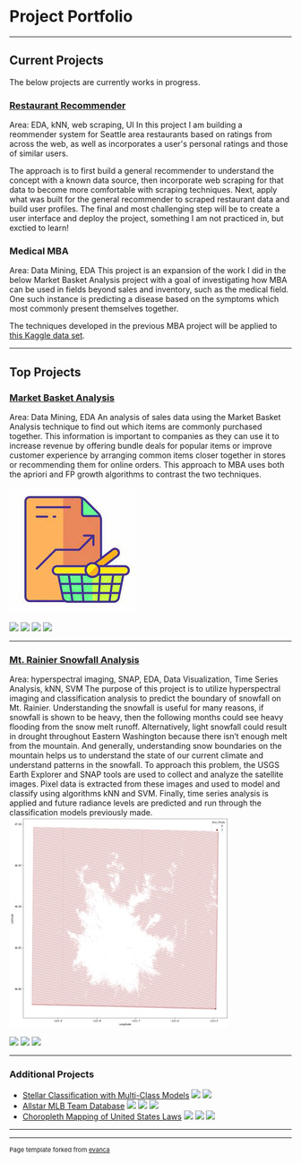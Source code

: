 # Project Portfolio

---
## Current Projects

The below projects are currently works in progress.

### [Restaurant Recommender](https://github.com/arielharris/recommender)
Area: EDA, kNN, web scraping, UI
In this project I am building a reommender system for Seattle area restaurants based on ratings from across the web, as well as incorporates a user's personal ratings and those of similar users. 

The approach is to first build a general recommender to understand the concept with a known data source, then incorporate web scraping for that data to become more comfortable with scraping techniques. Next, apply what was built for the general recommender to scraped restaurant data and build user profiles. The final and most challenging step will be to create a user interface and deploy the project, something I am not practiced in, but exctied to learn!

<!--img src=""/-->

### Medical MBA
Area: Data Mining, EDA
This project is an expansion of the work I did in the below Market Basket Analysis project with a goal of investigating how MBA can be used in fields beyond sales and inventory, such as the medical field. One such instance is predicting a disease based on the symptoms which most commonly present themselves together. 

The techniques developed in the previous MBA project will be applied to [this Kaggle data set](https://www.kaggle.com/datasets/choongqianzheng/disease-and-symptoms-dataset?select=DiseaseAndSymptoms.csv).

---
## Top Projects 

### [Market Basket Analysis](https://github.com/arielharris/MBA)
Area: Data Mining, EDA
An analysis of sales data using the Market Basket Analysis technique to find out which items are commonly purchased together. This information is important to companies as they can use it to increase revenue by offering bundle deals for popular items or improve customer experience by arranging common items closer together in stores or recommending them for online orders. This approach to MBA uses both the apriori and FP growth algorithms to contrast the two techniques. 

<img src="images/market1.jpg?raw=true"/>

[![](https://img.shields.io/badge/Python-black?logo=Python&logoColor=white)](#) [![](https://img.shields.io/badge/Jupyter-black?logo=Jupyter&logoColor=white)](#) [![](https://img.shields.io/badge/mlxtend-black?logo=mlxtend&logoColor=white)](#) [![](https://img.shields.io/badge/pandas-black?logo=pandas&logoColor=white)](#)


---
### [Mt. Rainier Snowfall Analysis](https://github.com/arielharris/mt_rainier/tree/main)
Area: hyperspectral imaging, SNAP, EDA, Data Visualization, Time Series Analysis, kNN, SVM
The purpose of this project is to utilize hyperspectral imaging and classification analysis to predict the boundary of snowfall on Mt. Rainier. Understanding the snowfall is useful for many reasons, if snowfall is shown to be heavy, then the following months could see heavy flooding from the snow melt runoff. Alternatively, light snowfall could result in drought throughout Eastern Washington because there isn’t enough melt from the mountain. And generally, understanding snow boundaries on the mountain helps us to understand the state of our current climate and understand patterns in the snowfall. To approach this problem, the USGS Earth Explorer and SNAP tools are used to collect and analyze the satellite images. Pixel data is extracted from these images and used to model and classify using algorithms kNN and SVM. Finally, time series analysis is applied and future radiance levels are predicted and run through the classification models previously made.
<img src="images/Picture1.jpg?raw=true"/>

[![](https://img.shields.io/badge/Python-black?logo=Python&logoColor=white)](#) [![](https://img.shields.io/badge/Jupyter-black?logo=Jupyter&logoColor=white)](#) [![](https://img.shields.io/badge/sklearn-black?logo=scikit-learn&logoColor=white)](#)

---

### Additional Projects

- [Stellar Classification with Multi-Class Models](https://github.com/arielharris/star_classification) [![](https://img.shields.io/badge/Python-black?logo=Python&logoColor=white)](#) [![](https://img.shields.io/badge/sklearn-black?logo=sklearn&logoColor=white)](#)
- [Allstar MLB Team Database](https://github.com/arielharris/MLBAllStarDB/tree/main) [![](https://img.shields.io/badge/Python-black?logo=Python&logoColor=white)](#) [![](https://img.shields.io/badge/Databricks-black?&logoColor=white)](#) [![](https://img.shields.io/badge/PySpark-black?&logoColor=white)](#)
- [Choropleth Mapping of United States Laws](https://github.com/arielharris/choropleth/tree/main) [![](https://img.shields.io/badge/Python-black?logo=Python&logoColor=white)](#) [![](https://img.shields.io/badge/Folium-black?logo=Folium&logoColor=white)](#) [![](https://img.shields.io/badge/JSON-black?logo=JSON&logoColor=white)](#)

---




---
<p style="font-size:11px">Page template forked from <a href="https://github.com/evanca/quick-portfolio">evanca</a></p>
<!-- Remove above link if you don't want to attibute -->
